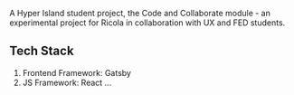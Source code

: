 A Hyper Island student project, the Code and Collaborate module - an experimental project for Ricola in collaboration with UX and FED students.

## Tech Stack

1. Frontend Framework: Gatsby
2. JS Framework: React
...